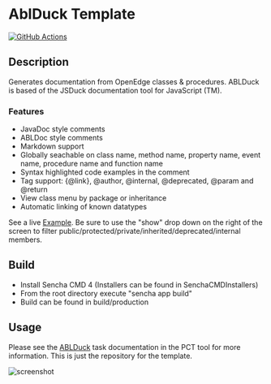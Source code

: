 # AblDuck Template

[![GitHub Actions](https://img.shields.io/endpoint.svg?url=https%3A%2F%2Factions-badge.atrox.dev%2Fspazzymoto%2Fablduck%2Fbadge)](https://actions-badge.atrox.dev/spazzymoto/ablduck/goto)

## Description

Generates documentation from OpenEdge classes & procedures. ABLDuck is based of the JSDuck documentation tool for JavaScript (TM).

### Features
* JavaDoc style comments
* ABLDoc style comments
* Markdown support
* Globally seachable on class name, method name, property name, event name, procedure name and function name
* Syntax highlighted code examples in the comment
* Tag support: {@link}, @author, @internal, @deprecated, @param and @return
* View class menu by package or inheritance
* Automatic linking of known datatypes

See a live [Example](https://spazzymoto.github.io/ablduck-example). Be sure to use the "show" drop down on the right of the screen to filter public/protected/private/inherited/deprecated/internal members.


## Build
* Install Sencha CMD 4 (Installers can be found in SenchaCMDInstallers)
* From the root directory execute "sencha app build"
* Build can be found in build/production

## Usage

Please see the [ABLDuck](https://github.com/Riverside-Software/pct/wiki/ABLDuck) task documentation in the PCT tool for more information. This is just the repository for the template.

![screenshot](https://raw.githubusercontent.com/spazzymoto/ablduck/master/screenshot.png)


